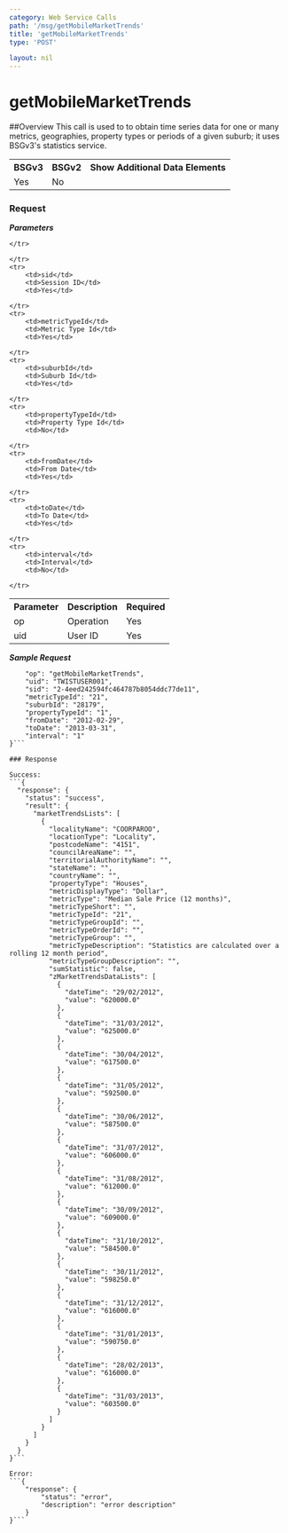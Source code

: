 ```yaml
---
category: Web Service Calls
path: '/msg/getMobileMarketTrends'
title: 'getMobileMarketTrends'
type: 'POST'

layout: nil
---
```


# getMobileMarketTrends

##Overview
This call is used to to obtain time series data for one or many metrics, geographies, property types or periods of a given suburb; it uses BSGv3's statistics service.

<table>
	<tbody>
	<tr>
		<th>BSGv3</th>
		<th>BSGv2</th>
		<th>Show Additional Data Elements</th>
	</tr>
	<tr>
		<td>Yes</td>
		<td>No</td>
		<td></td>
	</tr>

</tbody>
</table>

### Request

***Parameters***

<table>
	<tbody>
	<tr>
		<th>Parameter</th>
        <th>Description</th>
        <th>Required</th>
        
	</tr>
  <tr>
    <td>op</td>
        <td>Operation</td>
        <td>Yes</td>
        
  </tr>
	<tr>
		<td>uid</td>
        <td>User ID</td>
        <td>Yes</td>
        
	</tr>
	<tr>
		<td>sid</td>
        <td>Session ID</td>
        <td>Yes</td>
        
	</tr>
	<tr>
		<td>metricTypeId</td>
		<td>Metric Type Id</td>
        <td>Yes</td>
        
	</tr>
	<tr>
		<td>suburbId</td>
		<td>Suburb Id</td>
        <td>Yes</td>
        
	</tr>
	<tr>
		<td>propertyTypeId</td>
		<td>Property Type Id</td>
        <td>No</td>
        
	</tr>
	<tr>
		<td>fromDate</td>
		<td>From Date</td>
        <td>Yes</td>
        
	</tr>
	<tr>
		<td>toDate</td>
		<td>To Date</td>
        <td>Yes</td>
        
	</tr>
	<tr>
		<td>interval</td>
		<td>Interval</td>
        <td>No</td>
        
	</tr>
</tbody>
</table>

***Sample Request***
```{
    "op": "getMobileMarketTrends",
    "uid": "TWISTUSER001",
    "sid": "2-4eed242594fc464787b8054ddc77de11",
    "metricTypeId": "21", 
    "suburbId": "28179", 
    "propertyTypeId": "1", 
    "fromDate": "2012-02-29", 
    "toDate": "2013-03-31", 
    "interval": "1"
}```

### Response

Success:
```{
  "response": {
    "status": "success",
    "result": {
      "marketTrendsLists": [
        {
          "localityName": "COORPAROO",
          "locationType": "Locality",
          "postcodeName": "4151",
          "councilAreaName": "",
          "territorialAuthorityName": "",
          "stateName": "",
          "countryName": "",
          "propertyType": "Houses",
          "metricDisplayType": "Dollar",
          "metricType": "Median Sale Price (12 months)",
          "metricTypeShort": "",
          "metricTypeId": "21",
          "metricTypeGroupId": "",
          "metricTypeOrderId": "",
          "metricTypeGroup": "",
          "metricTypeDescription": "Statistics are calculated over a rolling 12 month period",
          "metricTypeGroupDescription": "",
          "sumStatistic": false,
          "zMarketTrendsDataLists": [
            {
              "dateTime": "29/02/2012",
              "value": "620000.0"
            },
            {
              "dateTime": "31/03/2012",
              "value": "625000.0"
            },
            {
              "dateTime": "30/04/2012",
              "value": "617500.0"
            },
            {
              "dateTime": "31/05/2012",
              "value": "592500.0"
            },
            {
              "dateTime": "30/06/2012",
              "value": "587500.0"
            },
            {
              "dateTime": "31/07/2012",
              "value": "606000.0"
            },
            {
              "dateTime": "31/08/2012",
              "value": "612000.0"
            },
            {
              "dateTime": "30/09/2012",
              "value": "609000.0"
            },
            {
              "dateTime": "31/10/2012",
              "value": "584500.0"
            },
            {
              "dateTime": "30/11/2012",
              "value": "598250.0"
            },
            {
              "dateTime": "31/12/2012",
              "value": "616000.0"
            },
            {
              "dateTime": "31/01/2013",
              "value": "590750.0"
            },
            {
              "dateTime": "28/02/2013",
              "value": "616000.0"
            },
            {
              "dateTime": "31/03/2013",
              "value": "603500.0"
            }
          ]
        }
      ]
    }
  }
}```

Error:
```{
    "response": {
        "status": "error",
        "description": "error description"
    }
}```